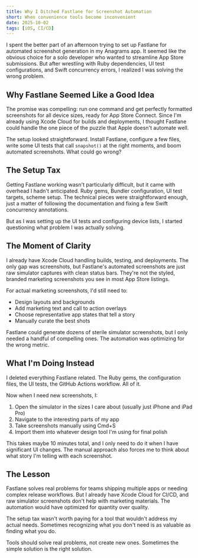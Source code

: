 ```yaml
---
title: Why I Ditched Fastlane for Screenshot Automation
short: When convenience tools become inconvenient
date: 2025-10-02
tags: [iOS, CI/CD]
---
```


I spent the better part of an afternoon trying to set up Fastlane for automated screenshot generation in my Anagrams app. It seemed like the obvious choice for a solo developer who wanted to streamline App Store submissions. But after wrestling with Ruby dependencies, UI test configurations, and Swift concurrency errors, I realized I was solving the wrong problem.

## Why Fastlane Seemed Like a Good Idea

The promise was compelling: run one command and get perfectly formatted screenshots for all device sizes, ready for App Store Connect. Since I'm already using Xcode Cloud for builds and deployments, I thought Fastlane could handle the one piece of the puzzle that Apple doesn't automate well.

The setup looked straightforward. Install Fastlane, configure a few files, write some UI tests that call `snapshot()` at the right moments, and boom automated screenshots. What could go wrong?

## The Setup Tax

Getting Fastlane working wasn't particularly difficult, but it came with overhead I hadn't anticipated. Ruby gems, Bundler configuration, UI test targets, scheme setup. The technical pieces were straightforward enough, just a matter of following the documentation and fixing a few Swift concurrency annotations.

But as I was setting up the UI tests and configuring device lists, I started questioning what problem I was actually solving.

## The Moment of Clarity

I already have Xcode Cloud handling builds, testing, and deployments. The only gap was screenshots, but Fastlane's automated screenshots are just raw simulator captures with clean status bars. They're not the styled, branded marketing screenshots you see in most App Store listings.

For actual marketing screenshots, I'd still need to:
- Design layouts and backgrounds
- Add marketing text and call to action overlays
- Choose representative app states that tell a story
- Manually curate the best shots

Fastlane could generate dozens of sterile simulator screenshots, but I only needed a handful of compelling ones. The automation was optimizing for the wrong metric.

## What I'm Doing Instead

I deleted everything Fastlane related. The Ruby gems, the configuration files, the UI tests, the GitHub Actions workflow. All of it.

Now when I need new screenshots, I:
1. Open the simulator in the sizes I care about (usually just iPhone and iPad Pro)
2. Navigate to the interesting parts of my app
3. Take screenshots manually using Cmd+S
4. Import them into whatever design tool I'm using for final polish

This takes maybe 10 minutes total, and I only need to do it when I have significant UI changes. The manual approach also forces me to think about what story I'm telling with each screenshot.

## The Lesson

Fastlane solves real problems for teams shipping multiple apps or needing complex release workflows. But I already have Xcode Cloud for CI/CD, and raw simulator screenshots don't help with marketing materials. The automation would have optimized for quantity over quality.

The setup tax wasn't worth paying for a tool that wouldn't address my actual needs. Sometimes recognizing what you don't need is as valuable as finding what you do.

Tools should solve real problems, not create new ones. Sometimes the simple solution is the right solution.